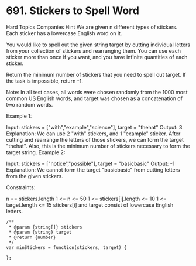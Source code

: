 # 691. Stickers to Spell Word

Hard
Topics
Companies
Hint
We are given n different types of stickers. Each sticker has a lowercase English word on it.

You would like to spell out the given string target by cutting individual letters from your collection of stickers and rearranging them. You can use each sticker more than once if you want, and you have infinite quantities of each sticker.

Return the minimum number of stickers that you need to spell out target. If the task is impossible, return -1.

Note: In all test cases, all words were chosen randomly from the 1000 most common US English words, and target was chosen as a concatenation of two random words.

Example 1:

Input: stickers = ["with","example","science"], target = "thehat"
Output: 3
Explanation:
We can use 2 "with" stickers, and 1 "example" sticker.
After cutting and rearrange the letters of those stickers, we can form the target "thehat".
Also, this is the minimum number of stickers necessary to form the target string.
Example 2:

Input: stickers = ["notice","possible"], target = "basicbasic"
Output: -1
Explanation:
We cannot form the target "basicbasic" from cutting letters from the given stickers.

Constraints:

n == stickers.length
1 <= n <= 50
1 <= stickers[i].length <= 10
1 <= target.length <= 15
stickers[i] and target consist of lowercase English letters.

```
/**
 * @param {string[]} stickers
 * @param {string} target
 * @return {number}
 */
var minStickers = function(stickers, target) {

};
```
